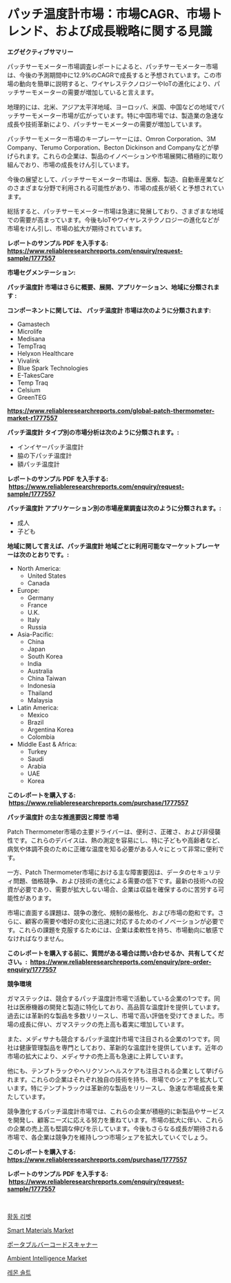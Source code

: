 <p><h1>パッチ温度計市場：市場CAGR、市場トレンド、および成長戦略に関する見識</h1></p><p><strong>エグゼクティブサマリー</strong></p>
<p><p>パッチサーモメーター市場調査レポートによると、パッチサーモメーター市場は、今後の予測期間中に12.9%のCAGRで成長すると予想されています。この市場の動向を簡単に説明すると、ワイヤレステクノロジーやIoTの進化により、パッチサーモメーターの需要が増加していると言えます。</p><p>地理的には、北米、アジア太平洋地域、ヨーロッパ、米国、中国などの地域でパッチサーモメーター市場が広がっています。特に中国市場では、製造業の急速な成長や技術革新により、パッチサーモメーターの需要が増加しています。</p><p>パッチサーモメーター市場のキープレーヤーには、Omron Corporation、3M Company、Terumo Corporation、Becton Dickinson and Companyなどが挙げられます。これらの企業は、製品のイノベーションや市場展開に積極的に取り組んでおり、市場の成長をけん引しています。</p><p>今後の展望として、パッチサーモメーター市場は、医療、製造、自動車産業などのさまざまな分野で利用される可能性があり、市場の成長が続くと予想されています。</p><p>総括すると、パッチサーモメーター市場は急速に発展しており、さまざまな地域での需要が高まっています。今後もIoTやワイヤレステクノロジーの進化などが市場をけん引し、市場の拡大が期待されています。</p></p>
<p><strong>レポートのサンプル PDF を入手する: <a href="https://www.reliableresearchreports.com/enquiry/request-sample/1777557">https://www.reliableresearchreports.com/enquiry/request-sample/1777557</a></strong></p>
<p><strong>市場セグメンテーション:</strong></p>
<p><strong> パッチ温度計 市場はさらに概要、展開、アプリケーション、地域に分類されます :</strong></p>
<p><strong>コンポーネントに関しては、 パッチ温度計 市場は次のように分類されます: &nbsp;</strong></p>
<p><ul><li>Gamastech</li><li>Microlife</li><li>Medisana</li><li>TempTraq</li><li>Helyxon Healthcare</li><li>Vivalink</li><li>Blue Spark Technologies</li><li>E-TakesCare</li><li>Temp Traq</li><li>Celsium</li><li>GreenTEG</li></ul></p>
<p><strong><a href="https://www.reliableresearchreports.com/global-patch-thermometer-market-r1777557">https://www.reliableresearchreports.com/global-patch-thermometer-market-r1777557</a></strong></p>
<p><strong> パッチ温度計 タイプ別の市場分析は次のように分類されます。:</strong></p>
<p><ul><li>インイヤーパッチ温度計</li><li>脇の下パッチ温度計</li><li>額パッチ温度計</li></ul></p>
<p><strong>レポートのサンプル PDF を入手する: &nbsp;<a href="https://www.reliableresearchreports.com/enquiry/request-sample/1777557">https://www.reliableresearchreports.com/enquiry/request-sample/1777557</a></strong></p>
<p><strong> パッチ温度計 アプリケーション別の市場産業調査は次のように分類されます。:</strong></p>
<p><ul><li>成人</li><li>子ども</li></ul></p>
<p><strong>地域に関して言えば、パッチ温度計 地域ごとに利用可能なマーケットプレーヤーは次のとおりです。:</strong></p>
<p><ul>
    <li>
        North America:
        <ul>
            <li>United States</li>
            <li>Canada</li>
        </ul>
    </li>
    <li>
        Europe:
        <ul>
            <li>Germany</li>
            <li>France</li>
            <li>U.K.</li>
            <li>Italy</li>
            <li>Russia</li>
        </ul>
    </li>
    <li>
        Asia-Pacific:
        <ul>
            <li>China</li>
            <li>Japan</li>
            <li>South Korea</li>
            <li>India</li>
            <li>Australia</li>
            <li>China Taiwan</li>
            <li>Indonesia</li>
            <li>Thailand</li>
            <li>Malaysia</li>
        </ul>
    </li>
    <li>
        Latin America:
        <ul>
            <li>Mexico</li>
            <li>Brazil</li>
            <li>Argentina Korea</li>
            <li>Colombia</li>
        </ul>
    </li>
    <li>
        Middle East & Africa:
        <ul>
            <li>Turkey</li>
            <li>Saudi</li>
            <li>Arabia</li>
            <li>UAE</li>
            <li>Korea</li>
        </ul>
    </li>
    </ul></p>
<p><strong>このレポートを購入する: &nbsp;<a href="https://www.reliableresearchreports.com/purchase/1777557">https://www.reliableresearchreports.com/purchase/1777557</a></strong></p>
<p><strong>パッチ温度計 の主な推進要因と障壁 市場</strong></p>
<p><p>Patch Thermometer市場の主要ドライバーは、便利さ、正確さ、および非侵襲性です。これらのデバイスは、熱の測定を容易にし、特に子どもや高齢者など、病気や体調不良のために正確な温度を知る必要がある人々にとって非常に便利です。</p><p>一方、Patch Thermometer市場における主な障害要因は、データのセキュリティ問題、価格競争、および技術の進化による需要の低下です。最新の技術への投資が必要であり、需要が拡大しない場合、企業は収益を確保するのに苦労する可能性があります。</p><p>市場に直面する課題は、競争の激化、規制の厳格化、および市場の飽和です。さらに、顧客の需要や嗜好の変化に迅速に対応するためのイノベーションが必要です。これらの課題を克服するためには、企業は柔軟性を持ち、市場動向に敏感でなければなりません。</p></p>
<p><strong>このレポートを購入する前に、質問がある場合は問い合わせるか、共有してください。:&nbsp; <a href="https://www.reliableresearchreports.com/enquiry/pre-order-enquiry/1777557">https://www.reliableresearchreports.com/enquiry/pre-order-enquiry/1777557</a></strong></p>
<p><strong>競争環境</strong></p>
<p><p>ガマステックは、競合するパッチ温度計市場で活動している企業の1つです。同社は医療機器の開発と製造に特化しており、高品質な温度計を提供しています。過去には革新的な製品を多数リリースし、市場で高い評価を受けてきました。市場の成長に伴い、ガマステックの売上高も着実に増加しています。</p><p>また、メディサナも競合するパッチ温度計市場で注目される企業の1つです。同社は健康管理製品を専門としており、革新的な温度計を提供しています。近年の市場の拡大により、メディサナの売上高も急速に上昇しています。</p><p>他にも、テンプトラックやヘリクソンヘルスケアも注目される企業として挙げられます。これらの企業はそれぞれ独自の技術を持ち、市場でのシェアを拡大しています。特にテンプトラックは革新的な製品をリリースし、急速な市場成長を果たしています。</p><p>競争激化するパッチ温度計市場では、これらの企業が積極的に新製品やサービスを開発し、顧客ニーズに応える努力を重ねています。市場の拡大に伴い、これらの企業の売上高も堅調な伸びを示しています。今後もさらなる成長が期待される市場で、各企業は競争力を維持しつつ市場シェアを拡大していくでしょう。</p></p>
<p><strong>このレポートを購入する: &nbsp; <a href="https://www.reliableresearchreports.com/purchase/1777557">https://www.reliableresearchreports.com/purchase/1777557</a></strong></p>
<p><strong>レポートのサンプル PDF を入手する: &nbsp;<a href="https://www.reliableresearchreports.com/enquiry/request-sample/1777557">https://www.reliableresearchreports.com/enquiry/request-sample/1777557</a></strong><strong></strong></p>
<p>&nbsp;</p>
<p><p><a href="https://github.com/Tristiarton768456/Market-Research-Report-List-1/blob/main/694921523753.md">황동 리벳</a></p><p><a href="https://issuu.com/reportprime-2/docs/smart-materials-market-size-2030.pptx">Smart Materials Market</a></p><p><a href="https://medium.com/@teridactyl90/%E3%83%9D%E3%83%BC%E3%82%BF%E3%83%96%E3%83%AB%E3%83%90%E3%83%BC%E3%82%B3%E3%83%BC%E3%83%89%E3%82%B9%E3%82%AD%E3%83%A3%E3%83%8A%E5%B8%82%E5%A0%B4%E8%A6%8F%E6%A8%A1-cagr-%E3%83%88%E3%83%AC%E3%83%B3%E3%83%892024-2030-476b8b4f89ea">ポータブルバーコードスキャナー</a></p><p><a href="https://github.com/prosalinda88/Market-Research-Report-List-3/blob/main/ambient-intelligence-market.md">Ambient Intelligence Market</a></p><p><a href="https://medium.com/@constantinvon/%EB%A0%88%EB%AA%AC-%EC%86%8C%EA%B8%88-%EC%8B%9C%EC%9E%A5-%EA%B7%9C%EB%AA%A8-%EC%97%B0%ED%8F%89%EA%B7%A0-%EC%84%B1%EC%9E%A5%EC%9C%A8-%ED%8A%B8%EB%A0%8C%EB%93%9C-2024-2030%EB%85%84-c69be63688e4">레몬 솔트</a></p></p>